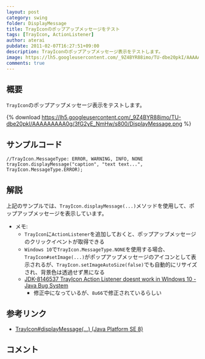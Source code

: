 ```yaml
---
layout: post
category: swing
folder: DisplayMessage
title: TrayIconのポップアップメッセージをテスト
tags: [TrayIcon, ActionListener]
author: aterai
pubdate: 2011-02-07T16:27:51+09:00
description: TrayIconのポップアップメッセージ表示をテストします。
image: https://lh5.googleusercontent.com/_9Z4BYR88imo/TU-dbe20pkI/AAAAAAAAA0g/3fG2yE_NmHw/s800/DisplayMessage.png
comments: true
---
```

## 概要
`TrayIcon`のポップアップメッセージ表示をテストします。

{% download https://lh5.googleusercontent.com/_9Z4BYR88imo/TU-dbe20pkI/AAAAAAAAA0g/3fG2yE_NmHw/s800/DisplayMessage.png %}

## サンプルコード
<pre class="prettyprint"><code>//TrayIcon.MessageType: ERROR, WARNING, INFO, NONE
trayIcon.displayMessage("caption", "text text...", TrayIcon.MessageType.ERROR);
</code></pre>

## 解説
上記のサンプルでは、`TrayIcon.displayMessage(...)`メソッドを使用して、ポップアップメッセージを表示しています。

- メモ:
    - `TrayIcon`に`ActionListener`を追加しておくと、ポップアップメッセージのクリックイベントが取得できる
    - `Windows 10`で`TrayIcon.MessageType.NONE`を使用する場合、`TrayIcon#setImage(...)`がポップアップメッセージのアイコンとして表示されるが、`TrayIcon.setImageAutoSize(false)`でも自動的にリサイズされ、背景色は透過せず黒になる
    - [JDK-8146537 TrayIcon Action Listener doesnt work in WIndows 10 - Java Bug System](https://bugs.openjdk.java.net/browse/JDK-8146537)
        - 修正中になっているが、`8u66`で修正されているらしい

<!-- dummy comment line for breaking list -->

## 参考リンク
- [TrayIcon#displayMessage(...) (Java Platform SE 8)](https://docs.oracle.com/javase/jp/8/docs/api/java/awt/TrayIcon.html#displayMessage-java.lang.String-java.lang.String-java.awt.TrayIcon.MessageType-)

<!-- dummy comment line for breaking list -->

## コメント
